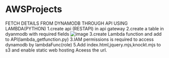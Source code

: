 # AWSProjects
FETCH DETAILS FROM DYNAMODB THROUGH API USING LAMBDA(PYTHON)
1.create api (RESTAPI) in api gateway
2.create a table in dyanmodb with required fields
![image](https://github.com/Yasushma/AWSProjects/assets/94449243/b6862b64-9443-4505-a71c-9b0b057b2d36)
3.create Lambda function and add to API(lambda_getfunction.py)
3.IAM permissions is required to access dynamodb by lambdaFunc(role)
5.Add index.html,jquery.mjs,knockt.mjs to s3 and enable static web hosting Aceess the url.
